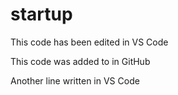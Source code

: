 # startup
This code has been edited in VS Code

This code was added to in GitHub

Another line written in VS Code